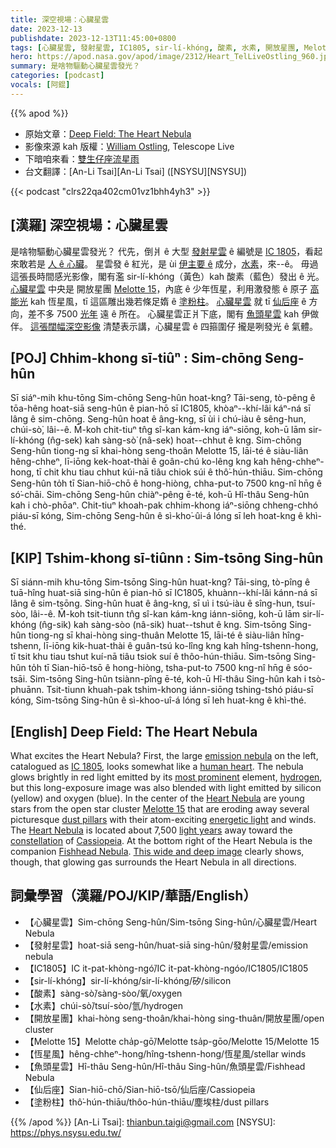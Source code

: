 ```yaml
---
title: 深空視場：心臟星雲
date: 2023-12-13
publishdate: 2023-12-13T11:45:00+0800
tags: [心臟星雲, 發射星雲, IC1805, sir-lí-khóng, 酸素, 水素, 開放星團, Melotte 15, 恆星風, 魚頭星雲, 仙后座, 塗粉柱]
hero: https://apod.nasa.gov/apod/image/2312/Heart_TelLiveOstling_960.jpg
summary: 是啥物驅動心臟星雲發光？
categories: [podcast]
vocals: [阿錕]
---
```


{{% apod %}}

- 原始文章：[Deep Field: The Heart Nebula](https://apod.nasa.gov/apod/ap231213.html)
- 影像來源 kah 版權：[William Ostling](https://theastroenthusiast.com/about-me/), Telescope Live
- 下暗咱來看：[雙生仔座流星雨](https://earthsky.org/astronomy-essentials/everything-you-need-to-know-geminid-meteor-shower/)
- 台文翻譯：[An-Li Tsai][An-Li Tsai] ([NSYSU][NSYSU])

{{< podcast "clrs22qa402cm01vz1bhh4yh3" >}}

## [漢羅] 深空視場：心臟星雲
是啥物驅動心臟星雲發光？
代先，倒爿 ê 大型 [發射星雲][emission nebula] ê 編號是 [IC 1805][IC 1805]，看起來敢若是 [人 ê 心臟][human heart]。
星雲發 ê 紅光，是 ùi [伊主要 ê][most prominent] 成分，[水素][hydrogen]，來--ê。
毋過這張長時間感光影像，閣有濫 sir-lí-khóng（黃色）kah 酸素（藍色）發出 ê 光。
[心臟星雲][Heart Nebula 1] 中央是 開放星團 [Melotte 15][Melotte 15]，內底 ê 少年恆星，利用激發態 ê 原子 [高能光][energetic light] kah 恆星風，tī 這區雕出幾若條足媠 ê [塗粉柱][dust pillars]。
[心臟星雲][Heart Nebula 2] 就 tī [仙后][Cassiopeia][座][constellation] ê 方向，差不多 7500 [光年][light years] 遠 ê 所在。 
心臟星雲正爿下底，閣有 [魚頭星雲][Fishhead Nebula] kah 伊做伴。 
[這張闊幅深空影像][This wide and deep image] 清楚表示講，心臟星雲 ê 四箍圍仔 攏是咧發光 ê 氣體。

## [POJ] Chhim-khong sī-tiûⁿ : Sim-chōng Seng-hûn
Sī siáⁿ-mih khu-tōng Sim-chōng Seng-hûn hoat-kng?
Tāi-seng, tò-pêng ê tōa-hêng hoat-siā seng-hûn ê pian-hō sī IC1805, khòaⁿ--khí-lâi káⁿ-ná sī lâng ê sim-chōng.
Seng-hûn hoat ê âng-kng, sī ùi i chú-iàu ê sêng-hun, chúi-sò͘, lâi--ê.
M̄-koh chit-tiuⁿ tn̂g sî-kan kám-kng iáⁿ-siōng, koh-ū lām sir-lí-khóng (n̂g-sek) kah sàng-sò͘ (nâ-sek) hoat--chhut ê kng.
Sim-chōng Seng-hûn tiong-ng sī khai-hòng seng-thoân Melotte 15, lāi-té ê siàu-liân hêng-chheⁿ, lī-iōng kek-hoat-thài ê goân-chú ko-lêng kng kah hêng-chheⁿ-hong, tī chit khu tiau chhut kúi-nā tiâu chiok súi ê thô͘-hún-thiāu.
Sim-chōng Seng-hûn to̍h tī Sian-hiō-chō ê hong-hiòng, chha-put-to 7500 kng-nî hn̄g ê só͘-chāi.
Sim-chōng Seng-hûn chiàⁿ-pêng ē-té, koh-ū Hî-thâu Seng-hûn kah i chò-phōaⁿ.
Chit-tiuⁿ khoah-pak chhim-khong iáⁿ-siōng chheng-chhó piáu-sī kóng, Sim-chōng Seng-hûn ê sì-kho͘-ûi-á lóng sī leh hoat-kng ê khì-thé.

## [KIP] Tshim-khong sī-tiûnn : Sim-tsōng Sing-hûn
Sī siánn-mih khu-tōng Sim-tsōng Sing-hûn huat-kng?
Tāi-sing, tò-pîng ê tuā-hîng huat-siā sing-hûn ê pian-hō sī IC1805, khuànn--khí-lâi kánn-ná sī lâng ê sim-tsōng.
Sing-hûn huat ê âng-kng, sī uì i tsú-iàu ê sîng-hun, tsuí-sòo, lâi--ê.
M̄-koh tsit-tiunn tn̂g sî-kan kám-kng iánn-siōng, koh-ū lām sir-lí-khóng (n̂g-sik) kah sàng-sòo (nâ-sik) huat--tshut ê kng.
Sim-tsōng Sing-hûn tiong-ng sī khai-hòng sing-thuân Melotte 15, lāi-té ê siàu-liân hîng-tshenn, lī-iōng kik-huat-thài ê guân-tsú ko-lîng kng kah hîng-tshenn-hong, tī tsit khu tiau tshut kuí-nā tiâu tsiok suí ê thôo-hún-thiāu.
Sim-tsōng Sing-hûn to̍h tī Sian-hiō-tsō ê hong-hiòng, tsha-put-to 7500 kng-nî hn̄g ê sóo-tsāi.
Sim-tsōng Sing-hûn tsiànn-pîng ē-té, koh-ū Hî-thâu Sing-hûn kah i tsò-phuānn.
Tsit-tiunn khuah-pak tshim-khong iánn-siōng tshing-tshó piáu-sī kóng, Sim-tsōng Sing-hûn ê sì-khoo-uî-á lóng sī leh huat-kng ê khì-thé.

## [English] Deep Field: The Heart Nebula
What excites the Heart Nebula?
First, the large [emission nebula][emission nebula] on the left, catalogued as [IC 1805][IC 1805], looks somewhat like a [human heart][human heart].
The nebula glows brightly in red light emitted by its [most prominent][most prominent] element, [hydrogen][hydrogen], but this long-exposure image was also blended with light emitted by silicon (yellow) and oxygen (blue).
In the center of the [Heart Nebula][Heart Nebula 1] are young stars from the open star cluster [Melotte 15][Melotte 15] that are eroding away several picturesque [dust pillars][dust pillars] with their atom-exciting [energetic light][energetic light] and winds.
The [Heart Nebula][Heart Nebula 2] is located about 7,500 [light years][light years] away toward the [constellation][constellation] of [Cassiopeia][Cassiopeia].
At the bottom right of the Heart Nebula is the companion [Fishhead Nebula][Fishhead Nebula].
[This wide and deep image][This wide and deep image] clearly shows, though, that glowing gas surrounds the Heart Nebula in all directions.

## 詞彙學習（漢羅/POJ/KIP/華語/English）
- 【心臟星雲】Sim-chōng Seng-hûn/Sim-tsōng Sing-hûn/心臟星雲/Heart Nebula
- 【發射星雲】hoat-siā seng-hûn/huat-siā sing-hûn/發射星雲/emission nebula
- 【IC1805】IC it-pat-khòng-ngó͘/IC it-pat-khòng-ngóo/IC1805/IC1805
- 【sir-lí-khóng】sir-lí-khóng/sir-lí-khóng/矽/silicon
- 【酸素】sàng-sò͘/sàng-sòo/氧/oxygen
- 【水素】chúi-sò͘/tsuí-sòo/氫/hydrogen
- 【開放星團】khai-hòng seng-thoân/khai-hòng sing-thuân/開放星團/open cluster
- 【Melotte 15】Melotte cha̍p-gō͘/Melotte tsa̍p-gōo/Melotte 15/Melotte 15
- 【恆星風】hêng-chheⁿ-hong/hîng-tshenn-hong/恆星風/stellar winds
- 【魚頭星雲】Hî-thâu Seng-hûn/Hî-thâu Sing-hûn/魚頭星雲/Fishhead Nebula
- 【仙后座】Sian-hiō-chō/Sian-hiō-tsō/仙后座/Cassiopeia
- 【塗粉柱】thô͘-hún-thiāu/thôo-hún-thiāu/塵埃柱/dust pillars

{{% /apod %}}
[An-Li Tsai]: thianbun.taigi@gmail.com
[NSYSU]: https://phys.nsysu.edu.tw/

[copyright]: https://apod.nasa.gov/apod/fap/lib/about_apod.html#srapply
[License]: https://creativecommons.org/licenses/by/3.0/

[emission nebula]:https://apod.nasa.gov/apod/emission_nebulae.html
[IC 1805]:https://apod.nasa.gov/apod/ap040917.html
[human heart]:https://youtu.be/xWkeidr2T8o?t=26
[most prominent]:https://i.pinimg.com/originals/d3/5d/63/d35d632b0161e3169f7f4dd3c17c8e36.jpg
[hydrogen]:https://en.wikipedia.org/wiki/Hydrogen
[Heart Nebula 1]:https://www.instagram.com/p/B1zDeLAFp8p/
[Melotte 15]:https://apod.nasa.gov/apod/ap131227.html
[dust pillars]:https://apod.nasa.gov/apod/ap160424.html
[energetic light]:https://science.nasa.gov/ems/10_ultravioletwaves
[Heart Nebula 2]:https://apod.nasa.gov/apod/ap031022.html
[light years]:http://starchild.gsfc.nasa.gov/docs/StarChild/questions/question19.html
[constellation]:https://spaceplace.nasa.gov/constellations/en/
[Cassiopeia]:https://en.wikipedia.org/wiki/Cassiopeia_(constellation)
[Fishhead Nebula]:https://apod.nasa.gov/apod/ap141224.html
[This wide and deep image]:https://theastroenthusiast.com/the-heart-nebula-in-sho/
